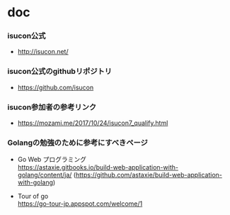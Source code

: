# doc

### isucon公式
- http://isucon.net/

### isucon公式のgithubリポジトリ  
- https://github.com/isucon


### isucon参加者の参考リンク
- https://mozami.me/2017/10/24/isucon7_qualify.html


### Golangの勉強のために参考にすべきページ  
-  Go Web プログラミング  
   https://astaxie.gitbooks.io/build-web-application-with-golang/content/ja/
   (https://github.com/astaxie/build-web-application-with-golang)
   
- Tour of go  
  https://go-tour-jp.appspot.com/welcome/1
